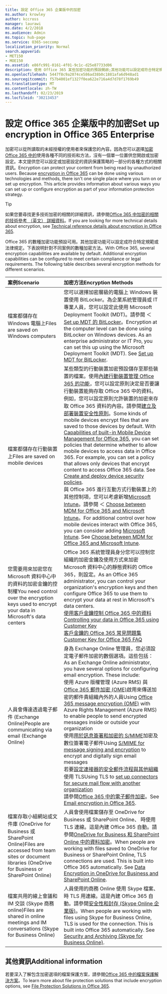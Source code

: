 ```yaml
---
title: 設定 Office 365 企業版中的加密
ms.author: krowley
author: kccross
manager: laurawi
ms.date: 4/2/2018
ms.audience: Admin
ms.topic: hub-page
ms.service: O365-seccomp
localization_priority: Normal
search.appverid:
- MET150
- MOE150
ms.assetid: e86fc991-0161-4f01-9c1c-d25e87733d06
description: 使用 Office 365 某些加密功能的預設開啟;其他功能可以設定成符合特定規範或法律規定。
ms.openlocfilehash: 5447f8c9a2074ce586ad38b0c1881afa6d948ad1
ms.sourcegitcommit: f57b4001ef1327f0ea622e716a4d7d78f1769b49
ms.translationtype: MT
ms.contentlocale: zh-TW
ms.lasthandoff: 02/23/2019
ms.locfileid: "30213453"
---
```

# <a name="set-up-encryption-in-office-365-enterprise"></a><span data-ttu-id="8e57c-103">設定 Office 365 企業版中的加密</span><span class="sxs-lookup"><span data-stu-id="8e57c-103">Set up encryption in Office 365 Enterprise</span></span>

<span data-ttu-id="8e57c-p101">加密可以從所讀取的未經授權的使用者來保護您的內容。因為您可以選擇[加密 Office 365 中的](encryption.md)使用各種不同的技術和方法，沒有一個單一位置供您開啟或加密設定。本文提供您可以設定或加密設定的資訊保護策略的一部分的各種方式的相關資訊。</span><span class="sxs-lookup"><span data-stu-id="8e57c-p101">Encryption can protect your content from being read by unauthorized users. Because [encryption in Office 365](encryption.md) can be done using various technologies and methods, there isn't one single place where you turn on or set up encryption. This article provides information about various ways you can set up or configure encryption as part of your information protection strategy.</span></span> 
  
> [!TIP]
> <span data-ttu-id="8e57c-107">如果您要尋找更多技術加密的相關的詳細資訊，請參閱[Office 365 中加密的相關的技術參考 （英文） 詳細資料](technical-reference-details-about-encryption.md)。</span><span class="sxs-lookup"><span data-stu-id="8e57c-107">If you are looking for more technical details about encryption, see [Technical reference details about encryption in Office 365](technical-reference-details-about-encryption.md).</span></span> 
  
<span data-ttu-id="8e57c-p102">Office 365 的數種加密功能預設可用。其他加密功能可以設定成符合特定規範或法律規定。下表說明針對不同案例的數種加密方法。</span><span class="sxs-lookup"><span data-stu-id="8e57c-p102">With Office 365, several encryption capabilities are available by default. Additional encryption capabilities can be configured to meet certain compliance or legal requirements. The following table describes several encryption methods for different scenarios.</span></span>
  
|<span data-ttu-id="8e57c-111">**案例**</span><span class="sxs-lookup"><span data-stu-id="8e57c-111">**Scenario**</span></span>|<span data-ttu-id="8e57c-112">**加密方法**</span><span class="sxs-lookup"><span data-stu-id="8e57c-112">**Encryption Methods**</span></span>|
|:-----|:-----|
|<span data-ttu-id="8e57c-113">檔案都儲存在 Windows 電腦上</span><span class="sxs-lookup"><span data-stu-id="8e57c-113">Files are saved on Windows computers</span></span>  <br/> |<span data-ttu-id="8e57c-p103">您可以選擇加密層級的電腦上 Windows 裝置使用 BitLocker。為企業系統管理員或 IT 專業人員，您可以設定此使用 Microsoft Deployment Toolkit (MDT)。請參閱 ＜ [Set up MDT 的 BitLocker](https://go.microsoft.com/fwlink/?linkid=849282)。</span><span class="sxs-lookup"><span data-stu-id="8e57c-p103">Encryption at the computer level can be done using BitLocker on Windows devices. As an enterprise administrator or IT Pro, you can set this up using the Microsoft Deployment Toolkit (MDT). See [Set up MDT for BitLocker](https://go.microsoft.com/fwlink/?linkid=849282).  </span></span><br/> |
|<span data-ttu-id="8e57c-117">檔案都儲存在行動裝置上</span><span class="sxs-lookup"><span data-stu-id="8e57c-117">Files are saved on mobile devices</span></span>  <br/> |<span data-ttu-id="8e57c-p104">某些類型的行動裝置加密預設儲存至那些裝置的檔案。使用[內建行動裝置管理 Office 365 的功能](https://support.office.com/article/a1da44e5-7475-4992-be91-9ccec25905b0)，您可以設定原則決定是否要讓行動裝置能夠存取 Office 365 中的資料。例如，您可以設定原則允許裝置的加密來存取 Office 365 資料的內容。請參閱[建立及部署裝置安全性原則](https://support.office.com/article/d310f556-8bfb-497b-9bd7-fe3c36ea2fd6)。</span><span class="sxs-lookup"><span data-stu-id="8e57c-p104">Some kinds of mobile devices encrypt files that are saved to those devices by default. With [Capabilities of built-in Mobile Device Management for Office 365](https://support.office.com/article/a1da44e5-7475-4992-be91-9ccec25905b0), you can set policies that determine whether to allow mobile devices to access data in Office 365. For example, you can set a policy that allows only devices that encrypt content to access Office 365 data. See [Create and deploy device security policies](https://support.office.com/article/d310f556-8bfb-497b-9bd7-fe3c36ea2fd6).  </span></span><br/> <span data-ttu-id="8e57c-p105">與 Office 365 進行互動方式行動裝置上的其他控制項，您可以考慮新增[Microsoft Intune](https://aka.ms/qzln04)。請參閱 ＜ [Choose between MDM for Office 365 and Microsoft Intune](https://support.office.com/article/c93d9ab9-efb2-4349-9b93-30c30562ee22)。</span><span class="sxs-lookup"><span data-stu-id="8e57c-p105">For additional control over how mobile devices interact with Office 365, you can consider adding [Microsoft Intune](https://aka.ms/qzln04). See [Choose between MDM for Office 365 and Microsoft Intune](https://support.office.com/article/c93d9ab9-efb2-4349-9b93-30c30562ee22).  </span></span><br/> |
|<span data-ttu-id="8e57c-124">您需要用來加密您在 Microsoft 資料中心中的資料的加密金鑰的控制權</span><span class="sxs-lookup"><span data-stu-id="8e57c-124">You need control over the encryption keys used to encrypt your data in Microsoft's data centers</span></span>  <br/> | <span data-ttu-id="8e57c-125">Office 365 系統管理員身分您可以控制您組織的加密金鑰及使用方式來加密 Microsoft 資料中心的靜態資料的 Office 365，則設定。</span><span class="sxs-lookup"><span data-stu-id="8e57c-125">As an Office 365 administrator, you can control your organization's encryption keys and then configure Office 365 to use them to encrypt your data at rest in Microsoft's data centers.</span></span>  <br/> [<span data-ttu-id="8e57c-126">使用客戶金鑰控制 Office 365 中的資料</span><span class="sxs-lookup"><span data-stu-id="8e57c-126">Controlling your data in Office 365 using Customer Key</span></span>](controlling-your-data-using-customer-key.md) <br/> [<span data-ttu-id="8e57c-127">客戶金鑰的 Office 365 常見問題集</span><span class="sxs-lookup"><span data-stu-id="8e57c-127">Customer Key for Office 365 FAQ</span></span>](service-encryption-with-customer-key-faq.md) <br/> |
|<span data-ttu-id="8e57c-128">人員會傳達透過電子郵件 (Exchange Online)</span><span class="sxs-lookup"><span data-stu-id="8e57c-128">People are communicating via email (Exchange Online)</span></span>  <br/> | <span data-ttu-id="8e57c-p106">身為 Exchange Online 管理員，您必須設定電子郵件加密的數個選項。這些包括：</span><span class="sxs-lookup"><span data-stu-id="8e57c-p106">As an Exchange Online administrator, you have several options for configuring email encryption. These include:  </span></span><br/>  <span data-ttu-id="8e57c-131">使用 Azure 版權管理 (Azure RMS) 與[Office 365 郵件加密 (OME)](set-up-new-message-encryption-capabilities.md)啟用來傳送加密的郵件貴組織內外的人員</span><span class="sxs-lookup"><span data-stu-id="8e57c-131">Using [Office 365 message encryption (OME)](set-up-new-message-encryption-capabilities.md) with Azure Rights Management (Azure RMS) to enable people to send encrypted messages inside or outside your organization</span></span>  <br/>  <span data-ttu-id="8e57c-132">使用[用於訊息簽署和加密的 S/MIME](https://aka.ms/c6dozg)加密及數位簽署電子郵件</span><span class="sxs-lookup"><span data-stu-id="8e57c-132">Using [S/MIME for message signing and encryption](https://aka.ms/c6dozg) to encrypt and digitally sign email messages</span></span>  <br/>  <span data-ttu-id="8e57c-133">若要[設定連接器的安全郵件流程與其他組織](https://aka.ms/hs809p)使用 TLS</span><span class="sxs-lookup"><span data-stu-id="8e57c-133">Using TLS to [set up connectors for secure mail flow with another organization](https://aka.ms/hs809p)</span></span> <br/>  <span data-ttu-id="8e57c-134">請參閱[Office 365 中的電子郵件加密](https://aka.ms/hic3f7)。</span><span class="sxs-lookup"><span data-stu-id="8e57c-134">See [Email encryption in Office 365](https://aka.ms/hic3f7).</span></span>  <br/> |
|<span data-ttu-id="8e57c-135">檔案存取小組網站或文件庫 (OneDrive for Business 或 SharePoint Online)</span><span class="sxs-lookup"><span data-stu-id="8e57c-135">Files are accessed from team sites or document libraries (OneDrive for Business or SharePoint Online)</span></span>  <br/> |<span data-ttu-id="8e57c-p107">人員會使用檔案儲存至 OneDrive for Business 或 SharePoint Online、 時使用 TLS 連線。這是內建 Office 365 自動。請參閱[OneDrive for Business 和 SharePoint Online 中的資料加密](https://go.microsoft.com/fwlink/?linkid=526379)。</span><span class="sxs-lookup"><span data-stu-id="8e57c-p107">When people are working with files saved to OneDrive for Business or SharePoint Online, TLS connections are used. This is built into Office 365 automatically. See [Data Encryption in OneDrive for Business and SharePoint Online](https://go.microsoft.com/fwlink/?linkid=526379).  </span></span><br/> |
|<span data-ttu-id="8e57c-139">檔案共用的線上會議和 IM 交談 (Skype 商務 online)</span><span class="sxs-lookup"><span data-stu-id="8e57c-139">Files are shared in online meetings and IM conversations (Skype for Business Online)</span></span>  <br/> |<span data-ttu-id="8e57c-p108">人員使用的商務 Online 使用 Skype 檔案、 時 TLS 用連線。這是內建 Office 365 自動。請參閱[安全性和封存 (Skype Online 企業版)](https://aka.ms/nuq4ws)。</span><span class="sxs-lookup"><span data-stu-id="8e57c-p108">When people are working with files using Skype for Business Online, TLS is used for the connection. This is built into Office 365 automatically. See [Security and Archiving (Skype for Business Online)](https://aka.ms/nuq4ws).  </span></span><br/> |
   
## <a name="additional-information"></a><span data-ttu-id="8e57c-143">其他資訊</span><span class="sxs-lookup"><span data-stu-id="8e57c-143">Additional information</span></span>

<span data-ttu-id="8e57c-144">若要深入了解包含加密選項的檔案保護方案，請參閱[Office 365 中的檔案保護解決方案](https://www.microsoft.com/en-us/download/details.aspx?id=55523)。</span><span class="sxs-lookup"><span data-stu-id="8e57c-144">To learn more about file protection solutions that include encryption options, see [File Protection Solutions in Office 365](https://www.microsoft.com/en-us/download/details.aspx?id=55523).</span></span>
  

